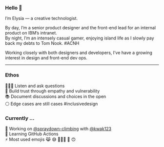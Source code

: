 ### Hello 👋

I’m Elysia — a creative technologist.

By day, I’m a senior product designer and the front-end lead for an internal product on IBM’s intranet.<br/>
By night, I’m an intensely casual gamer, enjoying island life as I slowly pay back my debts to Tom Nook. #ACNH

Working closely with both designers and developers, I’ve have a growing interest in design and front-end dev ops.

---

### Ethos
🤷🏻‍♀️  Listen and ask questions<br/>
👐  Build trust through empathy and vulnerability<br/>
📚  Document discussions and choices in the open<br/>
⚪️  Edge cases are still cases #inclusivedesign<br/>


### Currently ...

🔭 Working on [@spraydown-climbing](https://github.com/spraydown-climbing) with [@kwak123](https://github.com/kwak123)<br/>
🌱 Learning GitHub Actions<br/>
⚡️ Most used emojis 😹 😅 🤷🏻‍♀️ 🙈 🙃 <br/>

<!--
**elycheea/elycheea** is a ✨ _special_ ✨ repository because its `README.md` (this file) appears on your GitHub profile.

Here are some ideas to get you started:

- 🔭 I’m currently working on ...
- 🌱 I’m currently learning ...
- 👯 I’m looking to collaborate on ...
- 🤔 I’m looking for help with ...
- 💬 Ask me about ...
- 📫 How to reach me: ...
- 😄 Pronouns: ...
- ⚡ Fun fact: ...
-->

